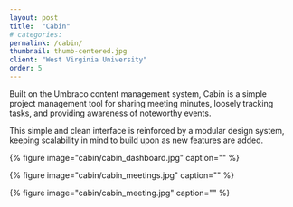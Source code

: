 ```yaml
---
layout: post
title:  "Cabin"
# categories: 
permalink: /cabin/
thumbnail: thumb-centered.jpg
client: "West Virginia University"
order: 5
---
```


Built on the Umbraco content management system, Cabin is a simple project management tool for sharing meeting minutes, loosely tracking tasks, and providing awareness of noteworthy events.

This simple and clean interface is reinforced by a modular design system, keeping scalability in mind to build upon as new features are added.

{% figure image="cabin/cabin_dashboard.jpg" caption="" %}

{% figure image="cabin/cabin_meetings.jpg" caption="" %}

{% figure image="cabin/cabin_meeting.jpg" caption="" %}
